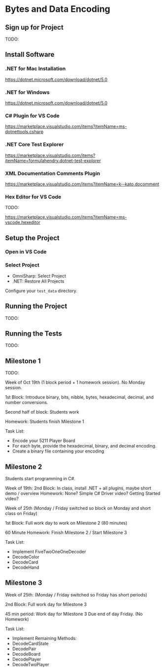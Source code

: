 # Bytes and Data Encoding

## Sign up for Project

TODO:

## Install Software

### .NET for Mac Installation
https://dotnet.microsoft.com/download/dotnet/5.0

### .NET for Windows

https://dotnet.microsoft.com/download/dotnet/5.0

### C# Plugin for VS Code

https://marketplace.visualstudio.com/items?itemName=ms-dotnettools.csharp

### .NET Core Test Explorer

https://marketplace.visualstudio.com/items?itemName=formulahendry.dotnet-test-explorer

### XML Documentation Comments Plugin

https://marketplace.visualstudio.com/items?itemName=k--kato.docomment


### Hex Editor for VS Code

TODO:

https://marketplace.visualstudio.com/items?itemName=ms-vscode.hexeditor

## Setup the Project


### Open in VS Code

### Select Project

* OmniSharp: Select Project
* .NET: Restore All Projects

Configure your `test_data` directory.

## Running the Project

TODO:

## Running the Tests

TODO:

## Milestone 1

TODO:

Week of Oct 19th (1 block period + 1 homework session). No Monday session.

1st Block: Introduce binary, bits, nibble, bytes, hexadecimal, decimal, and
number conversions. 

Second half of block: Students work 

Homework: Students finish Milestone 1

Task List:

* Encode your 5211 Player Board
* For each byte, provide the hexadecimal, binary, and decimal encoding.
* Create a binary file containing your encoding

## Milestone 2

Students start programming in C#.

Week of 19th: 2nd Block: In class, install .NET + all plugins, maybe short demo
/ overview Homework: None? Simple C# Driver video? Getting Started video?

Week of 25th (Monday / Friday switched so block on Monday and short class on
Friday) 

1st Block: Full work day to work on Milestone 2 (80 minutes) 

60 Minute Homework: Finish Milestone 2 / Start Milestone 3

Task List:

* Implement FiveTwoOneOneDecoder
* DecodeColor
* DecodeCard
* DecodeHand

## Milestone 3

Week of 25th: (Monday / Friday switched so Friday has short periods) 

2nd Block: Full work day for Milestone 3 

45 min period: Work day for Milestone 3 Due end of day Friday. (No Homework)

Task List:

* Implement Remaining Methods:
* DecodeCardState
* DecodePair
* DecodeBoard
* DecodePlayer
* DecodeTwoPlayer
